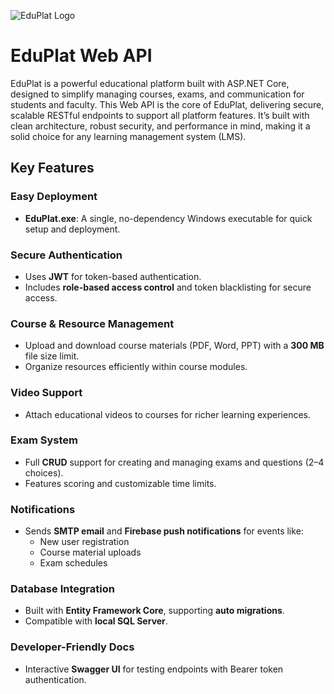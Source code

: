 ![EduPlat Logo](https://placeholder-url-to-your-logo-image/EduPlat-logo.png)

# EduPlat Web API

EduPlat is a powerful educational platform built with ASP.NET Core, designed to simplify managing courses, exams, and communication for students and faculty. This Web API is the core of EduPlat, delivering secure, scalable RESTful endpoints to support all platform features. It’s built with clean architecture, robust security, and performance in mind, making it a solid choice for any learning management system (LMS).

## Key Features

### Easy Deployment
- **EduPlat.exe**: A single, no-dependency Windows executable for quick setup and deployment.

### Secure Authentication
- Uses **JWT** for token-based authentication.
- Includes **role-based access control** and token blacklisting for secure access.

### Course & Resource Management
- Upload and download course materials (PDF, Word, PPT) with a **300 MB** file size limit.
- Organize resources efficiently within course modules.

### Video Support
- Attach educational videos to courses for richer learning experiences.

### Exam System
- Full **CRUD** support for creating and managing exams and questions (2–4 choices).
- Features scoring and customizable time limits.

### Notifications
- Sends **SMTP email** and **Firebase push notifications** for events like:
  - New user registration
  - Course material uploads
  - Exam schedules

### Database Integration
- Built with **Entity Framework Core**, supporting **auto migrations**.
- Compatible with **local SQL Server**.

### Developer-Friendly Docs
- Interactive **Swagger UI** for testing endpoints with Bearer token authentication.
